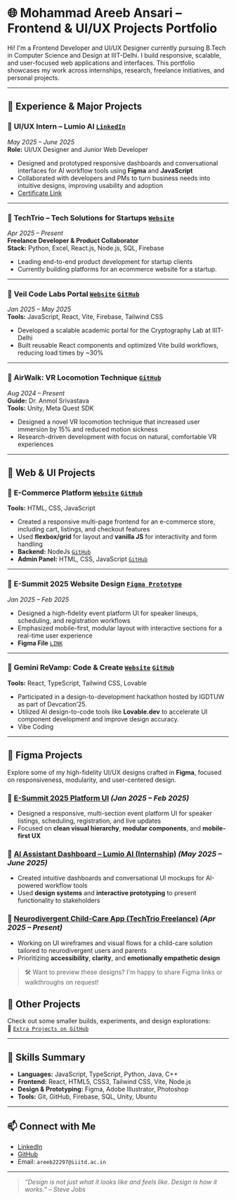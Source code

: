 # 🌐 Mohammad Areeb Ansari – Frontend & UI/UX Projects Portfolio

Hi! I'm a Frontend Developer and UI/UX Designer currently pursuing B.Tech in Computer Science and Design at IIIT-Delhi. I build responsive, scalable, and user-focused web applications and interfaces. This portfolio showcases my work across internships, research, freelance initiatives, and personal projects.

---

## 💼 Experience & Major Projects

### 🔹 **UI/UX Intern – Lumio AI** [`LinkedIn`](https://www.linkedin.com/company/lumio-ai/)  
*May 2025 – June 2025*  
**Role:** UI/UX Designer and Junior Web Developer  
- Designed and prototyped responsive dashboards and conversational interfaces for AI workflow tools using **Figma** and **JavaScript**  
- Collaborated with developers and PMs to turn business needs into intuitive designs, improving usability and adoption  
- [Certificate Link](https://drive.google.com/file/d/1Dhn9LPBt5Guv3aIqe01xhtimPKPcvzNC/view)

---

### 🔹 **TechTrio – Tech Solutions for Startups**  [`Website`](https://techtrio.netlify.app/)  
*Apr 2025 – Present*  
**Freelance Developer & Product Collaborator**  
**Stack:** Python, Excel, React.js, Node.js, SQL, Firebase  
- Leading end-to-end product development for startup clients  
- Currently building platforms for an ecommerce website for a startup.

---

### 🔹 **Veil Code Labs Portal**  [`Website`](https://cryptolab.iiitd.edu.in/)  [`GitHub`](https://github.com/Areeb22297/CryptoPortal)  
*Jan 2025 – May 2025*  
**Tools:** JavaScript, React, Vite, Firebase, Tailwind CSS  
- Developed a scalable academic portal for the Cryptography Lab at IIIT-Delhi  
- Built reusable React components and optimized Vite build workflows, reducing load times by ~30%

---

### 🔹 **AirWalk: VR Locomotion Technique** [`GitHub`](https://github.com/Prince22378/AirWalk-A-Novel-Magical-Locomotion-Technique  )
*Aug 2024 – Present*  
**Guide:** Dr. Anmol Srivastava  
**Tools:** Unity, Meta Quest SDK  
- Designed a novel VR locomotion technique that increased user immersion by 15% and reduced motion sickness  
- Research-driven development with focus on natural, comfortable VR experiences

---

## 🛒 Web & UI Projects

### 🔹 **E-Commerce Platform** [`Website`](https://shopper-e-com-full-stack.netlify.app/) [`GitHub`](https://github.com/Areeb22297/shopper-e-com-Full-Stack)
**Tools:** HTML, CSS, JavaScript  
- Created a responsive multi-page frontend for an e-commerce store, including cart, listings, and checkout features  
- Used **flexbox/grid** for layout and **vanilla JS** for interactivity and form handling
- **Backend:** NodeJs  [`GitHub`](https://github.com/Areeb22297/shopper-e-com-backend)
- **Admin Panel:** HTML, CSS, JavaScript  [`GitHub`](https://github.com/Areeb22297/shopper-e-com-admin)

---

### 🔹 **E-Summit 2025 Website Design** [`Figma Prototype`](https://www.figma.com/proto/T767a5Eng0LWvLSlXagQAk/iterations?node-id=806-2821&p=f&t=jSkODAbJXwVeKdNX-0&scaling=scale-down-width&content-scaling=fixed&page-id=632%3A466&starting-point-node-id=806%3A3035&show-proto-sidebar=1)  
*Jan 2025 – Feb 2025*  
- Designed a high-fidelity event platform UI for speaker lineups, scheduling, and registration workflows  
- Emphasized mobile-first, modular layout with interactive sections for a real-time user experience
- **Figma File** [`LINK`](https://www.figma.com/design/T767a5Eng0LWvLSlXagQAk/iterations?node-id=352-7787&p=f&t=wtC638IEY6g1gqQ9-0)

---

### 🔹 **Gemini ReVamp: Code & Create** [`Website`](https://killer-seven-gemini-revamp-igdtuw.netlify.app/) [`GitHub`](https://github.com/Areeb22297/Gemini-ReVamp-IGDTUW)
**Tools:** React, TypeScript, Tailwind CSS, Lovable 
- Participated in a design-to-development hackathon hosted by IGDTUW as part of Devcation’25.
- Utilized AI design-to-code tools like **Lovable.dev** to accelerate UI component development and improve design accuracy.
- Vibe Coding


---

## 🎨 Figma Projects

Explore some of my high-fidelity UI/UX designs crafted in **Figma**, focused on responsiveness, modularity, and user-centered design.

### 🔹 [E-Summit 2025 Platform UI](#) *(Jan 2025 – Feb 2025)*  
- Designed a responsive, multi-section event platform UI for speaker listings, scheduling, registration, and live updates  
- Focused on **clean visual hierarchy**, **modular components**, and **mobile-first UX**

### 🔹 [AI Assistant Dashboard – Lumio AI (Internship)](#) *(May 2025 – June 2025)*  
- Created intuitive dashboards and conversational UI mockups for AI-powered workflow tools  
- Used **design systems** and **interactive prototyping** to present functionality to stakeholders  

### 🔹 [Neurodivergent Child-Care App (TechTrio Freelance)](#) *(Apr 2025 – Present)*  
- Working on UI wireframes and visual flows for a child-care solution tailored to neurodivergent users and parents  
- Prioritizing **accessibility**, **clarity**, and **emotionally empathetic design**

> 🛠 Want to preview these designs? I'm happy to share Figma links or walkthroughs on request!


## 📁 Other Projects

Check out some smaller builds, experiments, and design explorations:  
📌 [`Extra Projects on GitHub`](https://github.com/Areeb22297?tab=repositories)

---

## 🧠 Skills Summary

- **Languages:** JavaScript, TypeScript, Python, Java, C++  
- **Frontend:** React, HTML5, CSS3, Tailwind CSS, Vite, Node.js  
- **Design & Prototyping:** Figma, Adobe Illustrator, Photoshop  
- **Tools:** Git, GitHub, Firebase, SQL, Unity, Ubuntu  

---

## 📫 Connect with Me

- [LinkedIn](https://www.linkedin.com/in/mohammad-areeb-ansari-04b446318)  
- [GitHub](https://github.com/Areeb22297)  
- Email: `areeb22297@iiitd.ac.in`

---

> *“Design is not just what it looks like and feels like. Design is how it works.” – Steve Jobs*
